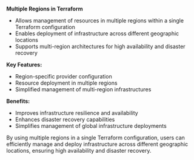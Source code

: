 **Multiple Regions in Terraform**

- Allows management of resources in multiple regions within a single Terraform configuration
- Enables deployment of infrastructure across different geographic locations
- Supports multi-region architectures for high availability and disaster recovery

**Key Features:**

- Region-specific provider configuration
- Resource deployment in multiple regions
- Simplified management of multi-region infrastructures

**Benefits:**

- Improves infrastructure resilience and availability
- Enhances disaster recovery capabilities
- Simplifies management of global infrastructure deployments

By using multiple regions in a single Terraform configuration, users can efficiently manage and deploy infrastructure across different geographic locations, ensuring high availability and disaster recovery.
